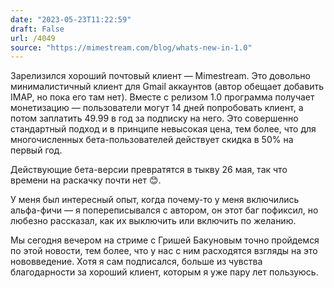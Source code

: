```yaml
---
date: "2023-05-23T11:22:59"
draft: False
url: /4049
source: "https://mimestream.com/blog/whats-new-in-1.0"
---
```


Зарелизился хороший почтовый клиент — Mimestream. Это довольно минималистичный клиент для Gmail аккаунтов (автор обещает добавить IMAP, но пока его там нет). Вместе с релизом 1.0 программа получает монетизацию — пользователи могут 14 дней попробовать клиент, а потом заплатить 49.99 в год за подписку на него. Это совершенно стандартный подход и в принципе невысокая цена, тем более, что для многочисленных бета-пользователей действует скидка в 50% на первый год. 

Действующие бета-версии превратятся в тыкву 26 мая, так что времени на раскачку почти нет 😊.

У меня был интересный опыт, когда почему-то у меня включились альфа-фичи — я попереписывался с автором, он этот баг пофиксил, но любезно рассказал, как их выключить или включить по желанию. 

Мы сегодня вечером на стриме с Гришей Бакуновым точно пройдемся по этой новости, тем более, что у нас с ним расходятся взгляды на это нововведение. Хотя я сам подписался, больше из чувства благодарности за хороший клиент, которым я уже пару лет пользуюсь.
